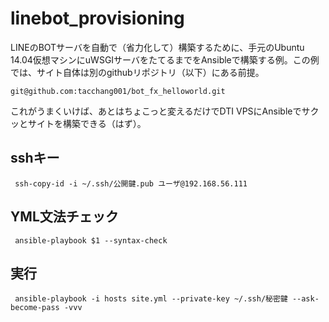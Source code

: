# linebot_provisioning
LINEのBOTサーバを自動で（省力化して）構築するために、手元のUbuntu 14.04仮想マシンにuWSGIサーバをたてるまでをAnsibleで構築する例。この例では、サイト自体は別のgithubリポジトリ（以下）にある前提。

```
git@github.com:tacchang001/bot_fx_helloworld.git
```

これがうまくいけば、あとはちょこっと変えるだけでDTI VPSにAnsibleでサクッとサイトを構築できる（はず）。

## sshキー

```
 ssh-copy-id -i ~/.ssh/公開鍵.pub ユーザ@192.168.56.111
```

## YML文法チェック

```
 ansible-playbook $1 --syntax-check
```

## 実行

```
 ansible-playbook -i hosts site.yml --private-key ~/.ssh/秘密鍵 --ask-become-pass -vvv
```
